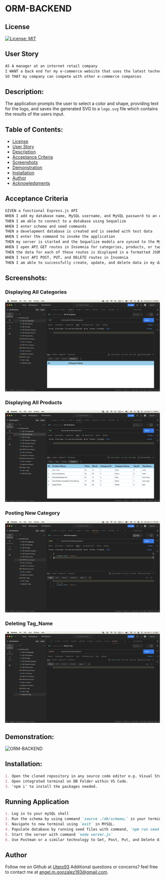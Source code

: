 # ORM-BACKEND

## License

[![License: MIT](https://img.shields.io/badge/License-MIT-yellow.svg)](https://opensource.org/licenses/MIT)

## User Story
```md
AS A manager at an internet retail company
I WANT a back end for my e-commerce website that uses the latest technologies
SO THAT my company can compete with other e-commerce companies
```

## Description:
The application prompts the user to select a color and shape, providing text for the logo, and saves the generated SVG to a `logo.svg` file which contains the results of the users input. 

## Table of Contents:

- [License](#License)
- [User Story](#User-Story)
- [Description](#Description)
- [Acceptance Criteria](#Acceptance-Criteria)
- [Screenshots](#Screenshots)
- [Demonstration](#Demonstration)
- [Installation](#Installation)
- [Author](#Author)
- [Acknowledgments](#Acknowledgments)


## Acceptance Criteria
```md
GIVEN a functional Express.js API
WHEN I add my database name, MySQL username, and MySQL password to an environment variable file
THEN I am able to connect to a database using Sequelize
WHEN I enter schema and seed commands
THEN a development database is created and is seeded with test data
WHEN I enter the command to invoke the application
THEN my server is started and the Sequelize models are synced to the MySQL database
WHEN I open API GET routes in Insomnia for categories, products, or tags
THEN the data for each of these routes is displayed in a formatted JSON
WHEN I test API POST, PUT, and DELETE routes in Insomnia
THEN I am able to successfully create, update, and delete data in my database
```

## Screenshots:

### Displaying All Categories
![POSTMAN 1](./public/GET-Categories.png)
### Displaying All Products 
![POSTMAN 2](./public/GET-Products.png)
### Posting New Category
![POSTMAN 3](./public/POST-Categories.png)
### Deleting Tag_Name 
![POSTMAN 4](./public/DELETE-Tag.png)


## Demonstration: 

![ORM-BACKEND](./public/ORM-Demo.gif)


## Installation:
```md
1. Open the cloned repository in any source code editor e.g. Visual Studio Code.
2. Open integrated terminal on DB Folder within VS Code.
3. 'npm i' to install the packages needed.
```

## Running Application
```md
1. Log in to your mySQL shell
2. Run the schema by using command `source ./db/schema;` in your terminal.
3. Navigate to new terminal using `exit` in MYSQL. 
4. Populate database by running seed files with command, `npm run seed`.
5. Start the server with command `node server.js`
6. Use Postman or a similar technology to Get, Post, Put, and Delete different Categories, Products, and Tags.
```

## Author

Follow me on Github at [Utero93](https://github.com/Utero93) Additional questions or concerns? feel free to contact me at angel.m.gonzalez193@gmail.com. 
